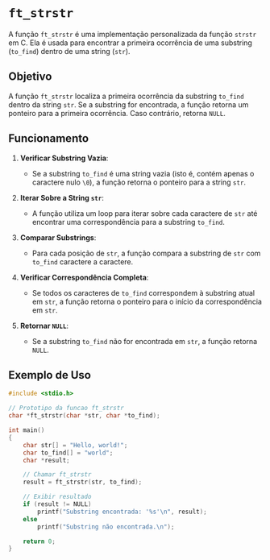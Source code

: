# `ft_strstr`

A função `ft_strstr` é uma implementação personalizada da função `strstr` em C. Ela é usada para encontrar a primeira ocorrência de uma substring (`to_find`) dentro de uma string (`str`).

## Objetivo

A função `ft_strstr` localiza a primeira ocorrência da substring `to_find` dentro da string `str`. Se a substring for encontrada, a função retorna um ponteiro para a primeira ocorrência. Caso contrário, retorna `NULL`.

## Funcionamento

1. **Verificar Substring Vazia**:
   - Se a substring `to_find` é uma string vazia (isto é, contém apenas o caractere nulo `\0`), a função retorna o ponteiro para a string `str`.

2. **Iterar Sobre a String `str`**:
   - A função utiliza um loop para iterar sobre cada caractere de `str` até encontrar uma correspondência para a substring `to_find`.

3. **Comparar Substrings**:
   - Para cada posição de `str`, a função compara a substring de `str` com `to_find` caractere a caractere.

4. **Verificar Correspondência Completa**:
   - Se todos os caracteres de `to_find` correspondem à substring atual em `str`, a função retorna o ponteiro para o início da correspondência em `str`.

5. **Retornar `NULL`**:
   - Se a substring `to_find` não for encontrada em `str`, a função retorna `NULL`.

## Exemplo de Uso

```c
#include <stdio.h>

// Prototipo da funcao ft_strstr
char *ft_strstr(char *str, char *to_find);

int main()
{
    char str[] = "Hello, world!";
    char to_find[] = "world";
    char *result;

    // Chamar ft_strstr
    result = ft_strstr(str, to_find);

    // Exibir resultado
    if (result != NULL)
        printf("Substring encontrada: '%s'\n", result);
    else
        printf("Substring não encontrada.\n");

    return 0;
}

